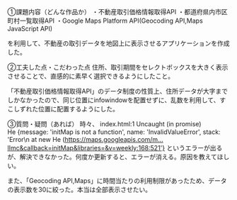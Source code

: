 ①課題内容（どんな作品か）
・不動産取引価格情報取得API
・都道府県内市区町村一覧取得API
・Google Maps Platform API(Geocoding API,Maps JavaScript API)

を利用して、不動産の取引データを地図上に表示させるアプリケーションを作成した。

②工夫した点・こだわった点
住所、取引期間をセレクトボックスを大きく表示させることで、直感的に素早く選択できるようにしたこと。

「不動産取引価格情報取得API」のデータ制度の性質上、住所データが大字までしかなかったので、同じ位置にinfowindowを配置せずに、乱数を利用して、すこしずれた位置に配置するようにした。

③質問・疑問（あれば）
時々、
    index.html:1 Uncaught (in promise) He {message: 'initMap is not a function', name: 'InvalidValueError', stack: 'Error\n    at new He (https://maps.googleapis.com/m…lImc&callback=initMap&libraries=&v=weekly:168:521'}
というエラーが出るが、解決できなかった。何度か更新すると、エラーが消える。原因を教えてほしい。

また、「Geocoding API,Maps」に時間当たりの利用制限があったため、データの表示数を30に絞った。本当は全部表示させたい。